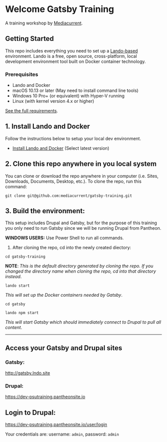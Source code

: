 # Welcome Gatsby Training
A training workshop by [Mediacurrent](https://mediacurrent.com).

## Getting Started
This repo includes everything you need to set up a [Lando-based](https://docs.devwithlando.io/) environment.  Lando is a free, open source, cross-platform, local development environment tool built on Docker container technology.

### Prerequisites
* Lando and Docker
* macOS 10.13 or later \(May need to install command line tools\)
* Windows 10 Pro+ \(or equivalent\) with Hyper-V running
* Linux \(with kernel version 4.x or higher\)

[See the full requirements](https://docs.lando.dev/basics/installation.html#system-requirements).


## 1. Install Lando and Docker

Follow the instructions below to setup your local dev environment.

* [Install Lando and Docker](https://github.com/lando/lando/releases) (Select latest version)


## 2. Clone this repo anywhere in you local system
You can clone or download the repo anywhere in your computer (i.e. Sites, Downloads, Documents, Desktop, etc.).  To clone the repo, run this command:

```
git clone git@github.com:mediacurrent/gatsby-training.git
```

## 3. Build the environment:
This setup includes Drupal and Gatsby, but for the purpose of this training you only need to run Gatsby since we will be running Drupal from Pantheon.

**WINDOWS USERS:**  Use Power Shell to run all commands.

1. After cloning the repo, cd into the newly created diectory:
```
cd gatsby-training
```
**NOTE**: _This is the default directory generated by cloning the repo.  If you changed the directory name when cloning the repo, cd into that directory instead_.


```
lando start
```
_This will set up the Docker containers needed by Gatsby_.

```
cd gatsby
```
```
lando npm start
```
_This will start Gatsby which should immediately connect to Drupal to pull all content_.

---

## Access your Gatsby and Drupal sites

### Gatsby:
http://gatsby.lndo.site

### Drupal:
https://dev-psutraining.pantheonsite.io

## Login to Drupal:
https://dev-psutraining.pantheonsite.io/user/login

Your credentials are:  username: `admin`, password: `admin`
